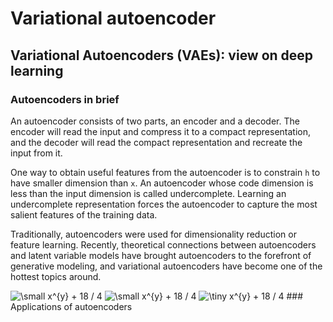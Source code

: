 # Variational autoencoder
## Variational Autoencoders (VAEs): view on deep learning 

### Autoencoders in brief 
An autoencoder consists of two parts, an encoder and a decoder. The encoder will read the input and compress it to a compact representation, and the decoder will read the compact representation and recreate the input from it.

One way to obtain useful features from the autoencoder is to constrain `h` to have smaller dimension than `x`. An autoencoder whose code dimension is less than the input dimension is called undercomplete. Learning an undercomplete representation forces the autoencoder to capture the most salient features of the training data.

Traditionally, autoencoders were used for dimensionality reduction or feature learning. Recently, theoretical connections between autoencoders and latent variable models have brought autoencoders to the forefront of generative modeling, and variational autoencoders have become one of the hottest topics around.

<img src="https://latex.codecogs.com/gif.latex?\dpi{200}&space;\fn_phv&space;\small&space;x^{y}&space;&plus;&space;18&space;/&space;4" title="\small x^{y} + 18 / 4" />

<img src="https://latex.codecogs.com/gif.latex?\dpi{300}&space;\fn_phv&space;\small&space;x^{y}&space;&plus;&space;18&space;/&space;4" title="\small x^{y} + 18 / 4" />

<img src="https://latex.codecogs.com/gif.latex?\dpi{300}&space;\fn_phv&space;\tiny&space;x^{y}&space;&plus;&space;18&space;/&space;4" title="\tiny x^{y} + 18 / 4" />
### Applications of autoencoders
